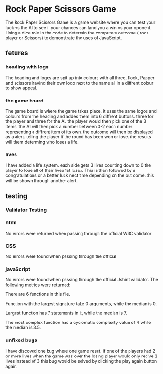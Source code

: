 # Rock Paper Scissors Game

The Rock Paper Scissors Game is a game website where you can test your luck vs the AI to see if your chances can land you a win vs your oponent. 
Using a dice role in the code to determin the computers outcome ( rock player or Scissors) to demonstrate the uses of JavaScript.

## fetures

### heading with logs
The heading and logos are spit up into colours with all three, Rock, Papper and scissors having their own logo next to the name all in a diffrent colour to show appeal.

### the game board
 The game board is where the game takes place. it uses the same logos and colours from the heading and addes them into 6 diffrent buttons. three for the player and three for the Ai. the player would then pick one of the 3 items. the AI will then pick a number between 0-2 each number representing a diffrent item of its own. 
 the outcome will then be displayed as a alert. telling the player if the round has been won or lose. the results will them determing who loses a life. 

 ### lives
 I have added a life system. each side gets 3 lives counting down to 0 the player to lose all of their lives 1st loses. This is then followed by a congratulations or a better luck nect time depending on the out come. this will be shown through another alert. 


## testing

### Validator Testing

### html
No  errors were returned when passing through the official W3C validator <link scr="https://validator.w3.org/nu/">

### CSS
No errors were found when passing through the official<link scr="https://jigsaw.w3.org/css-validator/validator">
 
### javaScript
No errors were found when passing through the official Jshint validator.
The following metrics were returned:

There are 6 functions in this file.

Function with the largest signature take 0 arguments, while the median is 0.

Largest function has 7 statements in it, while the median is 7.

The most complex function has a cyclomatic complexity value of 4 while the median is 3.5.

### unfixed bugs
i have discoved one bug where one game reset. if one of the players had 2 or more lives when the game was over the losing player would only recive 2 lives instead of 3 
this bug would be solved by clicking the play again button again.  




